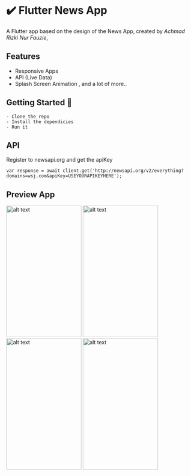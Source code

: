 # ✔️ Flutter News App

A Flutter app based on the design of the News App, created by *Achmad Rizki Nur Fauzie*,

## Features
- Responsive Apps
- API (Live Data)
- Splash Screen Animation , and a lot of more..

## Getting Started 🚀

```shell
- Clone the repo
- Install the dependicies
- Run it
```

## API
Register to newsapi.org and get the apiKey
```
var response = await client.get('http://newsapi.org/v2/everything?domains=wsj.com&apiKey=USEYOURAPIKEYHERE');
```

## Preview App
<img src="https://user-images.githubusercontent.com/75843138/105429819-caa23a80-5c84-11eb-9fd9-33470ddf8f56.png" alt="alt text" width="200" height="350"> <img src="https://user-images.githubusercontent.com/75843138/105429885-ec9bbd00-5c84-11eb-9f34-d2aecd7f58d0.png" alt="alt text" width="200" height="350"> <img src="https://user-images.githubusercontent.com/75843138/105429848-da218380-5c84-11eb-96e8-d51b4e1982b8.png" alt="alt text" width="200" height="350"> <img src="https://user-images.githubusercontent.com/75843138/105429906-fa514280-5c84-11eb-9c10-fb456c047cb3.png" alt="alt text" width="200" height="350">




